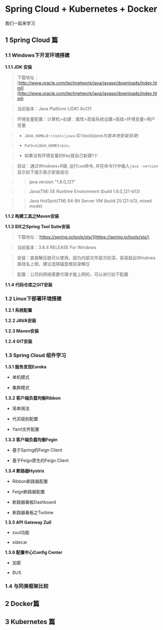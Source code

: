 # Spring Cloud + Kubernetes + Docker #

我们一起来学习

## 1 Spring Cloud 篇 ##

### 1.1 Windows下开发环境搭建 ###

**1.1.1 JDK 安装**
> 下载地址：[http://www.oracle.com/technetwork/java/javase/downloads/index.html](http://www.oracle.com/technetwork/java/javase/downloads/index.html) 

> 当前版本：Java Platform (JDK) 8u131

> 环境变量配置：计算机>右键：属性>高级系统设置>高级>环境变量>用户变量

>- `JAVA_HOME=D:\tools\java` *(D:\tools\java为我本地安装目录)*

>- `Path=%JAVA_HOME%\bin;`

>- 如果没有环境变量的Key就自己新建1个

> 验证：通过Windows+R键, 运行`cmd`命令, 并在命令行中输入`java -version`显示如下提示表示安装成功

>> java version "1.8.0_121"

>>Java(TM) SE Runtime Environment (build 1.8.0_121-b13)

>>Java HotSpot(TM) 64-Bit Server VM (build 25.121-b13, mixed mode)

**1.1.2 构建工具之Maven安装**

**1.1.3 IDE之Spring Tool Suite安装**

> 下载地址：[https://spring.io/tools/sts/](https://spring.io/tools/sts/)

> 当前版本：3.8.4 RELEASE For Windows

> 安装：直接解压就可以使用，因为内部文件层次较深，容易超出Windows路径名上限，建议选择磁盘根目录解压

> 配置：公司的网络需要代理才能上网的，可以进行如下配置 

**1.1.4 代码仓库之GIT安装**

### 1.2 Linux下部署环境搭建 ###

**1.2.1 系统配置**

**1.2.2 JAVA安装**

**1.2.3 Maven安装**

**1.2.4 GIT安装**

### 1.3 Spring Cloud 组件学习 ###

**1.3.1 服务发现Eureka**

- 单机模式

- 集群模式

**1.3.2 客户端负载均衡Ribbon**

- 简单用法

- 代买级别配置

- Yaml文件配置

**1.3.3 客户端负载均衡Fegin**

- 基于Spring的Feign Client

- 基于Feign原生的Feign Client

**1.3.4 断路器Hystrix**

- Ribbon断路器配置

- Feign断路器配置

- 断路器看板Dashboard

- 断路器看板之Turbine

**1.3.5 API Gateway Zull**

- zuul功能

- sidecar

**1.3.6 配置中心Config Center**

- 加密

- BUS

### 1.4 与同类框架比较 ###

## 2 Docker篇 ##

## 3 Kubernetes 篇 ##


